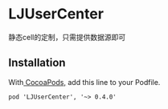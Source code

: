 # LJUserCenter
静态cell的定制，只需提供数据源即可

## Installation
With[ CocoaPods,](https://cocoapods.org/) add this line to your Podfile.

```
pod 'LJUserCenter', '~> 0.4.0' 
```

